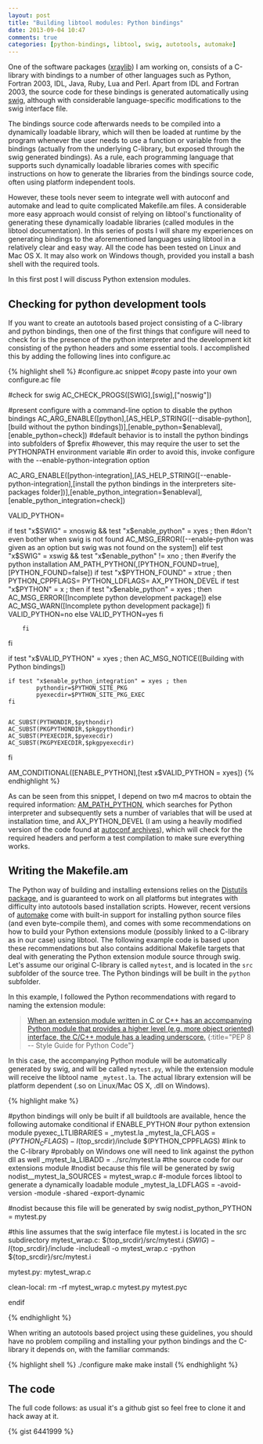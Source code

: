 ```yaml
---
layout: post
title: "Building libtool modules: Python bindings"
date: 2013-09-04 10:47
comments: true
categories: [python-bindings, libtool, swig, autotools, automake]
---
```


One of the software packages ([xraylib](http://github.com/tschoonj/xraylib)) I am working on, consists of a C-library with bindings to a number of other languages such as Python, Fortran 2003, IDL, Java, Ruby, Lua and Perl. Apart from IDL and Fortran 2003, the source code for these bindings is generated automatically using [swig](http://www.swig.org), although with considerable language-specific modifications to the swig interface file.

The bindings source code afterwards needs to be compiled into a dynamically loadable library, which will then be loaded at runtime by the program whenever the user needs to use a function or variable from the bindings (actually from the underlying C-library, but exposed through the swig generated bindings).
As a rule, each programming language that supports such dynamically loadable libraries comes with specific instructions on how to generate the libraries from the bindings source code, often using platform independent tools.

However, these tools never seem to integrate well with autoconf and automake and lead to quite complicated Makefile.am files. A considerable more easy approach would consist of relying on libtool's functionality of generating these dynamically loadable libraries (called modules in the libtool documentation).
In this series of posts I will share my experiences on generating bindings to the aforementioned languages using libtool in a relatively clear and easy way. All the code has been tested on Linux and Mac OS X. It may also work on Windows though, provided you install a bash shell with the required tools.

In this first post I will discuss Python extension modules.

<!--more-->

## Checking for python development tools

If you want to create an autotools based project consisting of a C-library and python bindings, then one of the first things that configure will need to check for is the presence of the python interpreter and the development kit consisting of the python headers and some essential tools.
I accomplished this by adding the following lines into configure.ac

{% highlight shell %}
#configure.ac snippet
#copy paste into your own configure.ac file

#check for swig
AC_CHECK_PROGS([SWIG],[swig],["noswig"])

#present configure with a command-line option to disable the python bindings
AC_ARG_ENABLE([python],[AS_HELP_STRING([--disable-python],[build without the python bindings])],[enable_python=$enableval],[enable_python=check])
#default behavior is to install the python bindings into subfolders of $prefix
#however, this may require the user to set the PYTHONPATH environment variable
#in order to avoid this, invoke configure with the --enable-python-integration option

AC_ARG_ENABLE([python-integration],[AS_HELP_STRING([--enable-python-integration],[install the python bindings in the interpreters site-packages folder])],[enable_python_integration=$enableval],[enable_python_integration=check])

VALID_PYTHON=

if test "x$SWIG" = xnoswig && test "x$enable_python" = xyes ; then
        #don't even bother when swig is not found
        AC_MSG_ERROR([--enable-python was given as an option but swig was not found on the system])
elif test "x$SWIG" = xswig && test "x$enable_python" != xno ; then
        #verify the python installation
        AM_PATH_PYTHON(,[PYTHON_FOUND=true],[PYTHON_FOUND=false])
        if test "x$PYTHON_FOUND" = xtrue ; then
                PYTHON_CPPFLAGS=
                PYTHON_LDFLAGS=
                AX_PYTHON_DEVEL
                if test "x$PYTHON" = x ; then
                        if test "x$enable_python" = xyes ; then
                                AC_MSG_ERROR([Incomplete python development package])
                        else
                                AC_MSG_WARN([Incomplete python development package])
                        fi
                        VALID_PYTHON=no
                else
                        VALID_PYTHON=yes
                fi

        fi
fi


if test "x$VALID_PYTHON" = xyes ; then
	AC_MSG_NOTICE([Building with Python bindings])


	if test "x$enable_python_integration" = xyes ; then
        	pythondir=$PYTHON_SITE_PKG
        	pyexecdir=$PYTHON_SITE_PKG_EXEC
	fi


	AC_SUBST(PYTHONDIR,$pythondir)
	AC_SUBST(PKGPYTHONDIR,$pkgpythondir)
	AC_SUBST(PYEXECDIR,$pyexecdir)
	AC_SUBST(PKGPYEXECDIR,$pkgpyexecdir)
fi

AM_CONDITIONAL([ENABLE_PYTHON],[test x$VALID_PYTHON = xyes])
{% endhighlight %}

As can be seen from this snippet, I depend on two m4 macros to obtain the required information: [AM_PATH_PYTHON](http://www.gnu.org/software/automake/manual/html_node/Python.html), which searches for Python interpreter and subsequently sets a number of variables that will be used at installation time, and AX_PYTHON_DEVEL (I am using a heavily modified version of the code found at [autoconf archives](http://www.gnu.org/software/autoconf-archive/ax_python_devel.html)), which will check for the required headers and perform a test compilation to make sure everything works.

## Writing the Makefile.am

The Python way of building and installing extensions relies on the [Distutils package](http://docs.python.org/3.3/distutils/setupscript.html#describing-extension-modules), and is guaranteed to work on all platforms but integrates with difficulty into autotools based installation scripts.
However, recent versions of [automake](http://www.gnu.org/software/automake/manual/html_node/Python.html) come with built-in support for installing python source files (and even byte-compile them), and comes with some recommendations on how to build your Python extensions module (possibly linked to a C-library as in our case) using libtool. The following example code is based upon these recommendations but also contains additional Makefile targets that deal with generating the Python extension module source through swig. Let's assume our original C-library is called `mytest`, and is located in the `src` subfolder of the source tree. The Python bindings will be built in the `python` subfolder.

In this example, I followed the Python recommendations with regard to naming the extension module: 
> [When an extension module written in C or C++ has an accompanying Python module that provides a higher level (e.g. more object oriented) interface, the C/C++ module has a leading underscore.](http://www.python.org/dev/peps/pep-0008/#package-and-module-names)
{:title="PEP 8 -- Style Guide for Python Code"}

In this case, the accompanying Python module will be automatically generated by swig, and will be called `mytest.py`, while the extension module will receive the libtool name `_mytest.la`. The actual library extension will be platform dependent (.so on Linux/Mac OS X, .dll on Windows).

{% highlight make %}

#python bindings will only be built if all buildtools are available, hence the following automake conditional
if ENABLE_PYTHON
#our python extension module
pyexec_LTLIBRARIES = _mytest.la
_mytest_la_CFLAGS = $(PYTHON_CFLAGS) -I$(top_srcdir)/include $(PYTHON_CPPFLAGS)
#link to the C-library
#probably on Windows one will need to link against the python dll as well
_mytest_la_LIBADD = ../src/mytest.la
#the source code for our extensions module
#nodist because this file will be generated by swig
nodist__mytest_la_SOURCES = mytest_wrap.c
#-module forces libtool to generate a dynamically loadable module
_mytest_la_LDFLAGS = -avoid-version -module -shared -export-dynamic


#nodist because this file will be generated by swig
nodist_python_PYTHON = mytest.py

#this line assumes that the swig interface file mytest.i is located in the src subdirectory
mytest_wrap.c: $(top_srcdir)/src/mytest.i
	$(SWIG) -I${top_srcdir}/include -includeall -o mytest_wrap.c -python ${top_srcdir}/src/mytest.i

mytest.py: mytest_wrap.c

clean-local:
	rm -rf mytest_wrap.c mytest.py mytest.pyc

endif

{% endhighlight %}

When writing an autotools based project using these guidelines, you should have no problem compiling and installing your python bindings and the C-library it depends on, with the familiar commands:

{% highlight shell %}
./configure
make
make install
{% endhighlight %}

## The code

The full code follows: as usual it's a github gist so feel free to clone it and hack away at it.

{% gist 6441999 %}
